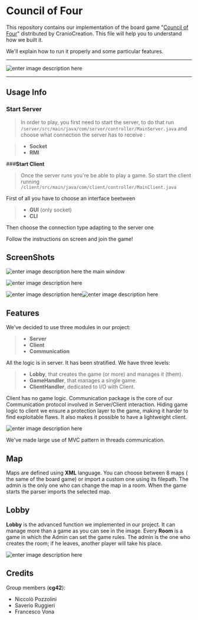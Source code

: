 **Council of Four**
===================

This repository contains our implementation of the board game "[Council of Four](https://boardgamegeek.com/boardgame/173101/council-four)" distributed by CranioCreation. 
This file will help you to understand  how we built it.

We'll explain how to run it properly and some particular features.  

----------

![enter image description here](http://www.asaboardgamer.com/wp-content/uploads/2015/11/CouncilofFour1-e1446400291992.jpg)

-------------
Usage Info
-------------

### **Start Server**

>In order to play, you first need to start the server, to do that run 
`/server/src/main/java/com/server/controller/MainServer.java`
and choose what connection the server has to receive :

> - **Socket**
> - **RMI**

###**Start Client**

>Once the server runs you're be able to play a game. So start the client running
`/client/src/main/java/com/client/controller/MainClient.java`

First of all you have to choose an interface beetween
> - **GUI** (only socket)
> - **CLI**

 Then choose the connection type adapting to the server one

Follow the instructions on screen and join the game!



ScreenShots
-----------------

![enter image description here](https://lh3.googleusercontent.com/-GRDivHdSE4Q/V3bFHoWjM0I/AAAAAAAAAMw/hrDidd9Udg4NZ1cqbEILq1RTxqj4fZGIwCLcB/s0/Senza+titolo.tiff "Senza titolo.tiff")
the main window 

![enter image description here](https://i.gyazo.com/a671a5d8d4389b9448b03576d96a9864.jpg)

![enter image description here](https://lh3.googleusercontent.com/-eiN_tu3s_A8/V3ovmrYYR1I/AAAAAAAAAOo/04yjA7afOYAb8LukYPspbTSoS4TDV8TQgCLcB/s0/CLI12.tiff "CLI12.tiff")![enter image description here](https://lh3.googleusercontent.com/-5D0Rhw0tSIg/V3ov1w-8SuI/AAAAAAAAAOw/CdmLjdpC2hYyRJhN-zEH9-COTQl2ce6jwCLcB/s0/CLI22.tiff "CLI22.tiff")






Features
----------------

We've decided to use three modules in our project:
> - **Server**
> - **Client**
> - **Communication**

All the logic is in server.
It has been stratified. We have three levels:
> - **Lobby**, that creates the game (or more) and manages it (them).
> - **GameHandler**, that manages a single game.
> - **ClientHandler**, dedicated to I/O with Client.


Client has no game logic.
Communication package is the core of our Communication protocol involved in Server/Client interaction.
Hiding game logic to client we ensure a protection layer to the game, making it harder to find exploitable flaws. 
It also makes it possible to have a lightweight client.


![enter image description here](https://lh3.googleusercontent.com/-nBhYIZYTSD4/V3bFvjvzMMI/AAAAAAAAAM4/1yai9_A2FW8wpcd-VlUVY8qNZBZns_MIQCLcB/s0/Untitled+Diagram.png "Untitled Diagram.png")

We've made large use of MVC pattern in threads communication.

Map
------------

Maps are defined using **XML** language.
You can choose between 8 maps ( the same of the board game) or import a custom one using its filepath.
The admin is the only one who can change the map in a room.
When the game starts the parser imports the selected map.


Lobby
-----------

**Lobby** is the advanced function we implemented in our project.
It can manage more than a game as you can see in the image.
Every **Room** is a game in which the Admin can set the game rules.
The admin is the one who creates the room; if he leaves, another player will take his place.

![enter image description here](https://lh3.googleusercontent.com/-_NiPMYHJdk4/V3f9vPAnLpI/AAAAAAAAAN0/d3iK_NAwYY0TuMcTyzO2S5fZSqa79gC2wCLcB/s0/GUI1.tiff "GUI1.tiff")





Credits
----------
Group members (**cg42**):

- Niccolò Pozzolini
- Saverio Ruggieri
- Francesco Vona